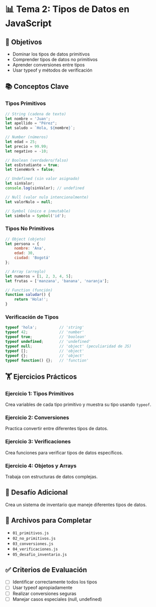 # 📊 Tema 2: Tipos de Datos en JavaScript

## 🎯 Objetivos

- Dominar los tipos de datos primitivos
- Comprender tipos de datos no primitivos
- Aprender conversiones entre tipos
- Usar typeof y métodos de verificación

## 📚 Conceptos Clave

### Tipos Primitivos

```javascript
// String (cadena de texto)
let nombre = 'Juan';
let apellido = "Pérez";
let saludo = `Hola, ${nombre}`;

// Number (números)
let edad = 25;
let precio = 99.99;
let negativo = -10;

// Boolean (verdadero/falso)
let esEstudiante = true;
let tieneWork = false;

// Undefined (sin valor asignado)
let sinValor;
console.log(sinValor); // undefined

// Null (valor nulo intencionalmente)
let valorNulo = null;

// Symbol (único e inmutable)
let simbolo = Symbol('id');
```

### Tipos No Primitivos

```javascript
// Object (objeto)
let persona = {
    nombre: 'Ana',
    edad: 30,
    ciudad: 'Bogotá'
};

// Array (arreglo)
let numeros = [1, 2, 3, 4, 5];
let frutas = ['manzana', 'banana', 'naranja'];

// Function (función)
function saludar() {
    return 'Hola!';
}
```

### Verificación de Tipos

```javascript
typeof 'hola';          // 'string'
typeof 42;              // 'number'
typeof true;            // 'boolean'
typeof undefined;       // 'undefined'
typeof null;            // 'object' (peculiaridad de JS)
typeof [];              // 'object'
typeof {};              // 'object'
typeof function() {};   // 'function'
```

## 🏋️ Ejercicios Prácticos

### Ejercicio 1: Tipos Primitivos

Crea variables de cada tipo primitivo y muestra su tipo usando `typeof`.

### Ejercicio 2: Conversiones

Practica convertir entre diferentes tipos de datos.

### Ejercicio 3: Verificaciones

Crea funciones para verificar tipos de datos específicos.

### Ejercicio 4: Objetos y Arrays

Trabaja con estructuras de datos complejas.

## 🚀 Desafío Adicional

Crea un sistema de inventario que maneje diferentes tipos de datos.

## 📁 Archivos para Completar

- `01_primitivos.js`
- `02_no_primitivos.js`
- `03_conversiones.js`
- `04_verificaciones.js`
- `05_desafio_inventario.js`

## ✅ Criterios de Evaluación

- [ ] Identificar correctamente todos los tipos
- [ ] Usar typeof apropiadamente
- [ ] Realizar conversiones seguras
- [ ] Manejar casos especiales (null, undefined)
